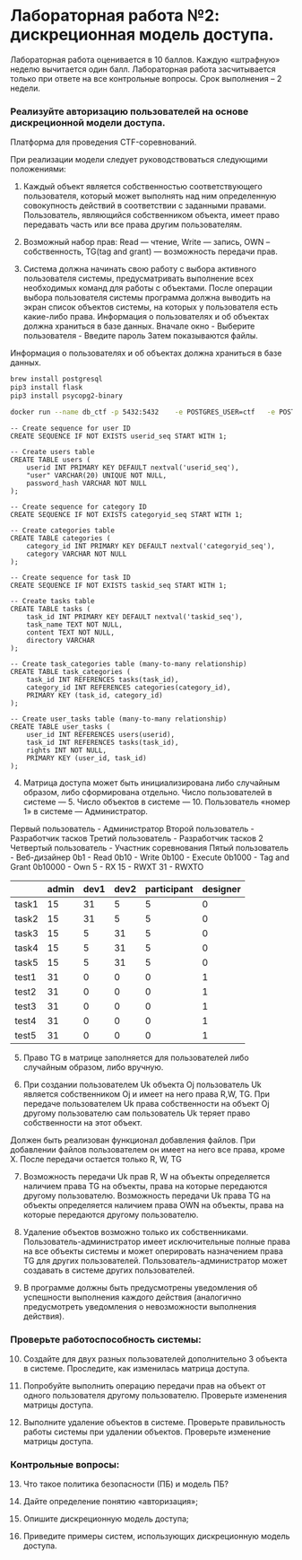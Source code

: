 # Лабораторная работа №2: дискреционная модель доступа.

Лабораторная работа оценивается в 10 баллов. Каждую «штрафную» неделю вычитается один балл. Лабораторная работа засчитывается только при ответе на все контрольные вопросы. Срок выполнения – 2 недели.

### Реализуйте авторизацию пользователей на основе дискреционной модели доступа. 
Платформа для проведения CTF-соревнований.

При реализации модели следует руководствоваться следующими положениями:

1) Каждый объект является собственностью соответствующего пользователя, который может выполнять над ним определенную совокупность действий в соответствии с заданными правами. Пользователь, являющийся собственником объекта, имеет право передавать часть или все права другим пользователям.

2) Возможный набор прав: Read — чтение, Write — запись, OWN –собственность, TG(tag and grant) — возможность передачи прав.

3) Система должна начинать свою работу с выбора активного пользователя системы, предусматривать выполнение всех необходимых команд для работы с объектами. После операции выбора пользователя системы программа должна выводить на экран список объектов системы, на которых у пользователя есть какие-либо права. Информация о пользователях и об объектах должна храниться в базе данных.
Вначале окно - Выберите пользователя - Введите пароль
Затем показываются файлы.

Информация о пользователях и об объектах должна храниться в базе данных.
```bash
brew install postgresql
pip3 install flask
pip3 install psycopg2-binary
```

```bash
docker run --name db_ctf -p 5432:5432    -e POSTGRES_USER=ctf   -e POSTGRES_PASSWORD=ctf  -e POSTGRES_DB=db_ctf    -e PGDATA=/var/lib/postgresql/data/pgdata    -d -v "$(pwd)/postgres_data":/var/lib/postgresql/data postgres
```

```postgres
-- Create sequence for user ID
CREATE SEQUENCE IF NOT EXISTS userid_seq START WITH 1;

-- Create users table
CREATE TABLE users (
    userid INT PRIMARY KEY DEFAULT nextval('userid_seq'),
    "user" VARCHAR(20) UNIQUE NOT NULL,
    password_hash VARCHAR NOT NULL
);

-- Create sequence for category ID
CREATE SEQUENCE IF NOT EXISTS categoryid_seq START WITH 1;

-- Create categories table
CREATE TABLE categories (
    category_id INT PRIMARY KEY DEFAULT nextval('categoryid_seq'),
    category VARCHAR NOT NULL
);

-- Create sequence for task ID
CREATE SEQUENCE IF NOT EXISTS taskid_seq START WITH 1;

-- Create tasks table
CREATE TABLE tasks (
    task_id INT PRIMARY KEY DEFAULT nextval('taskid_seq'),
    task_name TEXT NOT NULL,
    content TEXT NOT NULL,
    directory VARCHAR
);

-- Create task_categories table (many-to-many relationship)
CREATE TABLE task_categories (
    task_id INT REFERENCES tasks(task_id),
    category_id INT REFERENCES categories(category_id),
    PRIMARY KEY (task_id, category_id)
);

-- Create user_tasks table (many-to-many relationship)
CREATE TABLE user_tasks (
    user_id INT REFERENCES users(userid),
    task_id INT REFERENCES tasks(task_id),
    rights INT NOT NULL,
    PRIMARY KEY (user_id, task_id)
);
```

4) Матрица доступа может быть инициализирована либо случайным образом, либо сформирована отдельно. Число пользователей в системе — 5. Число объектов в системе — 10. Пользователь «номер 1» в системе — Администратор.

Первый пользователь - Администратор
Второй пользователь - Разработчик тасков
Третий пользователь - Разработчик тасков 2
Четвертый пользователь - Участник соревнования
Пятый пользователь - Веб-дизайнер
0b1 - Read
0b10 - Write
0b100 - Execute
0b1000 - Tag and Grant
0b10000 - Own
5 - RX
15 - RWXT
31 - RWXTO

|       | admin | dev1 | dev2 | participant | designer |
| ----- | ----- | ---- | ---- | ----------- | -------- |
| task1 | 15    | 31   | 5    | 5           | 0        |
| task2 | 15    | 31   | 5    | 5           | 0        |
| task3 | 15    | 5    | 31   | 5           | 0        |
| task4 | 15    | 5    | 31   | 5           | 0        |
| task5 | 15    | 5    | 31   | 5           | 0        |
| test1 | 31    | 0    | 0    | 0           | 1        |
| test2 | 31    | 0    | 0    | 0           | 1        |
| test3 | 31    | 0    | 0    | 0           | 1        |
| test4 | 31    | 0    | 0    | 0           | 1        |
| test5 | 31    | 0    | 0    | 0           | 1        |


5) Право TG в матрице заполняется для пользователей либо случайным образом, либо вручную.


6) При создании пользователем Uk объекта Oj пользователь Uk является собственником Oj и имеет на него права R,W, TG. При передаче пользователем Uk права собственности на объект Oj другому пользователю сам пользователь Uk теряет право собственности на этот объект.

Должен быть реализован функционал добавления файлов. При добавлении файлов пользователем он имеет на него все права, кроме X. После передачи остается только R, W, TG

7) Возможность передачи Uk прав R, W на объекты определяется наличием права TG на объекты, права на которые передаются другому пользователю. Возможность передачи Uk права TG на объекты определяется наличием права OWN на объекты, права на которые передаются другому пользователю.

8) Удаление объектов возможно только их собственниками. Пользователь-администратор имеет исключительные полные права на все объекты системы и может оперировать назначением права TG для других пользователей. Пользователь-администратор может создавать в системе других пользователей.

9) В программе должны быть предусмотрены уведомления об успешности выполнения каждого действия (аналогично предусмотреть уведомления о невозможности выполнения действия).

### Проверьте работоспособность системы:

10) Создайте для двух разных пользователей дополнительно 3 объекта в системе. Проследите, как изменилась матрица доступа.

11) Попробуйте выполнить операцию передачи прав на объект от одного пользователя другому пользователю. Проверьте изменения матрицы доступа.

12) Выполните удаление объектов в системе. Проверьте правильность работы системы при удалении объектов. Проверьте изменение матрицы доступа.

### Контрольные вопросы:

13) Что такое политика безопасности (ПБ) и модель ПБ?

14) Дайте определение понятию «авторизация»;

15) Опишите дискреционную модель доступа;

16) Приведите примеры систем, использующих дискреционную модель доступа.